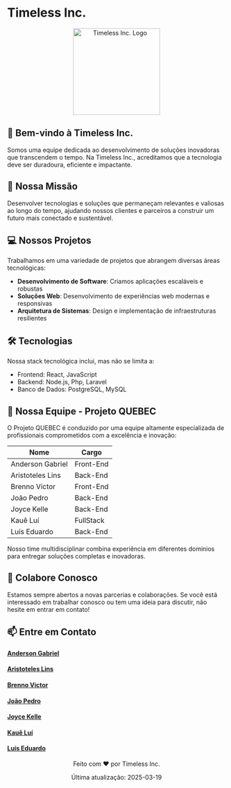 # Timeless Inc.

<p align="center">
  <img src="https://github.com/Timeless-inc.png" alt="Timeless Inc. Logo" width="200"/>
</p>

## 👋 Bem-vindo à Timeless Inc.

Somos uma equipe dedicada ao desenvolvimento de soluções inovadoras que transcendem o tempo. Na Timeless Inc., acreditamos que a tecnologia deve ser duradoura, eficiente e impactante.

## 🚀 Nossa Missão

Desenvolver tecnologias e soluções que permaneçam relevantes e valiosas ao longo do tempo, ajudando nossos clientes e parceiros a construir um futuro mais conectado e sustentável.

## 💻 Nossos Projetos

Trabalhamos em uma variedade de projetos que abrangem diversas áreas tecnológicas:

- **Desenvolvimento de Software**: Criamos aplicações escaláveis e robustas
- **Soluções Web**: Desenvolvimento de experiências web modernas e responsivas
- **Arquitetura de Sistemas**: Design e implementação de infraestruturas resilientes

## 🛠️ Tecnologias

Nossa stack tecnológica inclui, mas não se limita a:

- Frontend: React, JavaScript
- Backend: Node.js, Php, Laravel
- Banco de Dados: PostgreSQL, MySQL

## 👥 Nossa Equipe - Projeto QUEBEC

O Projeto QUEBEC é conduzido por uma equipe altamente especializada de profissionais comprometidos com a excelência e inovação:

| Nome     |     Cargo |
|------|-------|
| Anderson Gabriel | Front-End  | 
| Aristoteles Lins | Back-End | 
| Brenno Victor | Front-End | 
| João Pedro | Back-End | 
| Joyce Kelle | Back-End | 
| Kauê Luí | FullStack |
| Luís Eduardo | Back-End |

Nosso time multidisciplinar combina experiência em diferentes domínios para entregar soluções completas e inovadoras.

## 🤝 Colabore Conosco

Estamos sempre abertos a novas parcerias e colaborações. Se você está interessado em trabalhar conosco ou tem uma ideia para discutir, não hesite em entrar em contato!

## 📫 Entre em Contato
  #### [Anderson Gabriel](mailto:agm4@discente.ifpe.edu.br)
  #### [Aristoteles Lins](mailto:aristoteles.lins.silva@gmail.com)
  #### [Brenno Victor](mailto:bvps1@discente.ifpe.edu.br)
  #### [João Pedro](mailto:joaopedro.s.dev@gmail.com)
  #### [Joyce Kelle](mailto:joycekelle.cordeiro@gmail.com)
  #### [Kauê Luí](mailto:klls2@discente.ifpe.edu.br)
  #### [Luís Eduardo](mailto:luisemoliveira1000@gmail.com)


<p align="center">
  Feito com ❤️ por Timeless Inc.
</p>
<p align="center">
  Última atualização: 2025-03-19
</p>
